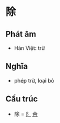 # 除

## Phát âm
* Hán Việt: trừ

## Nghĩa
* phép trừ, loại bỏ

## Cấu trúc
* 除 = [⻖](⻖.md) [余](余.md)

<script>window.HANZI_FIELD='除';</script>